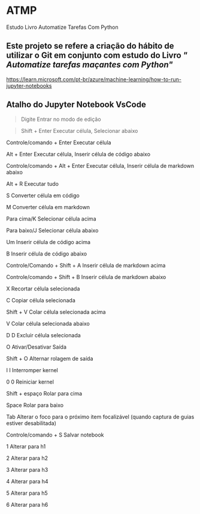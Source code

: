 # ATMP
Estudo Livro Automatize Tarefas Com Python

## Este projeto se refere a criação do hábito de utilizar o Git em conjunto com estudo do Livro _" Automatize tarefas maçantes com Python"_

https://learn.microsoft.com/pt-br/azure/machine-learning/how-to-run-jupyter-notebooks


## Atalho do Jupyter Notebook VsCode

> Digite	Entrar no modo de edição

> Shift + Enter	Executar célula, Selecionar abaixo

Controle/comando + Enter	Executar célula

Alt + Enter	Executar célula, Inserir célula de código abaixo

Controle/comando + Alt + Enter	Executar célula, Inserir célula de markdown abaixo

Alt + R	Executar tudo

S	Converter célula em código

M	Converter célula em markdown

Para cima/K	Selecionar célula acima

Para baixo/J	Selecionar célula abaixo

Um	Inserir célula de código acima

B	Inserir célula de código abaixo

Controle/Comando + Shift + A	Inserir célula de markdown acima

Controle/comando + Shift + B	Inserir célula de markdown abaixo

X	Recortar célula selecionada

C	Copiar célula selecionada

Shift + V	Colar célula selecionada acima

V	Colar célula selecionada abaixo

D D	Excluir célula selecionada

O	Ativar/Desativar Saída

Shift + O	Alternar rolagem de saída

I I	Interromper kernel

0 0	Reiniciar kernel

Shift + espaço	Rolar para cima

Space	Rolar para baixo

Tab	Alterar o foco para o próximo item focalizável (quando captura de guias estiver desabilitada)

Controle/comando + S	Salvar notebook

1	Alterar para h1
  
2	Alterar para h2        

3	Alterar para h3

4	Alterar para h4

5	Alterar para h5

6	Alterar para h6
